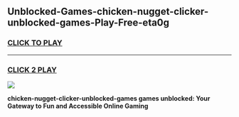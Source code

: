 
## Unblocked-Games-chicken-nugget-clicker-unblocked-games-Play-Free-eta0g
<h3>
<a href="https://premium76.site?title=chicken-nugget-clicker-unblocked-games&ref=18A">CLICK TO PLAY</a></h3>
<hr>

<h3>
<a href="https://premium76.site?title=chicken-nugget-clicker-unblocked-games&ref=18A">CLICK 2 PLAY</a>
  
</h3>

<a href="https://premium76.site?title=chicken-nugget-clicker-unblocked-games&ref=18A"><img src="https://clearcache.store/games.png"></a>


**chicken-nugget-clicker-unblocked-games games unblocked: Your Gateway to Fun and Accessible Online Gaming**
